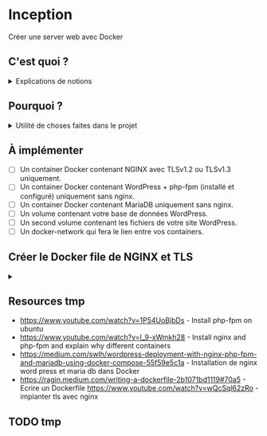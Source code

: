 # Inception
Créer une server web avec Docker

## C'est quoi ?
<details><summary>Explications de notions</summary>

### C'est quoi Docker ?
Docker est une solution qui permet de faire tourner des application dans un environnement fermé appelé *container*. Docker à la capacité d'en faire tourner plusieurs en meme temps. Et permet d'assurer plus facilement la portabilité des services qui ceux trouvent toujours dans le meme environemment.
</br>*[source](https://docs.docker.com/get-started/overview/)*

### C'est quoi un Container ?
Un container est une methode de virtualtisation au niveau du systeme d'exploitation. Concrètement cela permet d'avoir des OS, CPU, memoires, reseaux... séparé tous en utilisant le meme kernel (celui de la machine host), ce qui est beaucoup moins lourd que un machine virtuelle.
</br>*[source 1](https://en.wikipedia.org/wiki/LXC) | [source 2](https://en.wikipedia.org/wiki/OS-level_virtualization)*


### C'est quoi la difference entre un processus et un service ?
Un processus est une application qui tourne par defaut.</br> Un service est une application que l'on doit lancer (par une commande). 
</br>[source](https://www.unixmen.com/managing-your-services-and-processes-in-linux/#:~:text=A%20process%20is%20simply%20an,the%20foreground%20or%20the%20background.&text=Service%20is%20a%20command%20which,services%20running%20in%20the%20background.)

### C'est quoi une image Docker ?
L'image docker est le fichier avec lequel le container va boot. Il est "l'etat de base/ par default" du container.
</br>*[source1](https://www.techtarget.com/searchitoperations/definition/Docker-image) | [source 2](https://www.theserverside.com/blog/Coffee-Talk-Java-News-Stories-and-Opinions/Dockerfile-vs-docker-compose-Whats-the-difference)*

### C'est quoi un Dockerfile ?
C'est un fichier qui permet de creer l'image du container.
</br>[source](https://www.theserverside.com/blog/Coffee-Talk-Java-News-Stories-and-Opinions/Dockerfile-vs-docker-compose-Whats-the-difference)

### C'est quoi un Docker Compose ?
docker-compose.yml est le fichier qui va permettre de lancer, arreter ... ces images.
</br>*[source](https://www.theserverside.com/blog/Coffee-Talk-Java-News-Stories-and-Opinions/Dockerfile-vs-docker-compose-Whats-the-difference)*


### C'est quoi TLS ?
C'est un protocole de cryptographie qui assure la securitee des donnees dans un resau. Il est par exemple le protocole de securite de HTTPS.
</br>*[source](https://en.wikipedia.org/wiki/Transport_Layer_Security)*


### C'est quoi NGINX ?
NGINX est un server HTTPm ici utilise comme reverse proxy, qui peut supporter beaucoup plus trafic simultanée que Apache par exemple.
</br>*[source](https://en.wikipedia.org/wiki/Nginx)*

### C'est quoi WordPress ?
Permet de creer le site de A a Z. **(a preciser)**
</br>*[source](https://fr.wikipedia.org/wiki/WordPress)*

### C'est quoi php-fpm ?
Le code PHP sera nos pages internet qui seront donc chercher puis envoyee par NGINX en fonction des requetes qui lui sont faites. FPM est donc un service qui va interpreter le code PHP chercher de potentiel donner dynamiques(dans la DB) avant de l'envoyer a NGINX en html qui lui va l'envoyer au client.
</br>*[source 1](https://www.youtube.com/watch?v=I_9-xWmkh28) | [source 2](https://www.youtube.com/watch?v=6QGskEOIS9E)*
  
### C'est quoi MariaDB ?
MariaDB est simplement un service qui va strocker nos donnees dans des "tables". Ce sera notre Data Base.

### C'est quoi un docker-network ?
De base Docker fait communiquer tous les containers entre eux via le docker network. Mais dans de nombreux cas on veut une configuration specifique au niveau de nos resaux. Comme isoler certain, en faire communiquer d'autre ou lier nos containers a la machine Hote. Tous cela est possible grace au plugin docker network
</br>*[source](https://www.youtube.com/watch?v=5grbXvV_DSk)*

### C'est quoi le PID1 ?
Le pid1 est le processus sur la machine qui porte le numero 1. 
Il a certaine particularitee : 
* When the process with pid 1 die for any reason, all other processes are killed with KILL signal
* When any process having children dies for any reason, its children are reparented to process with PID 1
* Many signals which have default action of Term do not have one for PID 1
Ca qui fait que si le programme n'est pas prevu pour tourner en PID1 il marche mal. C'est le cas de docker (voir source 2).
</br>*[source 1](https://vagga.readthedocs.io/en/latest/pid1mode.html) | [source 2](https://petermalmgren.com/signal-handling-docker/)*
  
</details>

## Pourquoi ?
<details><summary>Utilité de choses faites dans le projet</summary>

### Pourquoi faire un container par processus ?
  
### Pourquoi ne pas utiliser un container comme une VM ?
  Attention un container n'est pas une VM. Ils doivent etres utiliser diffremment.
  Par exemple si vous voulez faire une update dans le container et que executer simplement la commande d'update dans celui-ci l'image du container sera toujours sur l'ancienne version
  
</details>


## À implémenter
* [ ] Un container Docker contenant NGINX avec TLSv1.2 ou TLSv1.3 uniquement.
* [ ] Un container Docker contenant WordPress + php-fpm (installé et configuré) uniquement sans nginx.
* [ ] Un container Docker contenant MariaDB uniquement sans nginx.
* [ ] Un volume contenant votre base de données WordPress.
* [ ] Un second volume contenant les fichiers de votre site WordPress.
* [ ] Un docker-network qui fera le lien entre vos containers.

## Créer le Docker file de NGINX et TLS
<details><summary></summary>

</br>

C'est facultatif mais il est bien de mettre un moyen d'etre contacte dans dans les meta-donnees du container grace a `LABEL`.

`LABEL maintainer=name<mail@domain>`

---

Nous basons notre image sur une os `FORM` debian:buster dans notre cas. Ce sera la seul image que nous utiliserons de docker hub dans ce projet.

`FROM image_form_dockerhub:tag`

Le tag est une image specifique de l'image.

---

`RUN` est une commande qui permet de lancer des commande shell dans le container.

-it permet de mettre le container en mode interactif. Il reste ouvert et on peut ecrire dans sont shell.

--name pour nommer l'image

---

`ADD` permet de d'ajouter dans le container des fichier via la machine hote.

---

`WORKDIR` change le repertoire courant du container, toutes les commande du container seront execute dans ce repertoire

---

A chaque commande du Dockerfile un nouveau container est cree. L'image final du container est un superposition de ces containers appele "couche". Si l'image est re run les couches non changees ne sont pas rebuild. Si elles ont change tous est rebuild depuis la ligne qui a changee. Ainsi si on a un fichier que l'on veut `ADD` mais qui change beaucoup on va l'ajouter au dernier moment possible.

`ADD . /app` <- rebuild a partir d'ici si "." change</br>
`run install something` <- donc something est encore installe pour rien</br>

`run install something` <- something pas reinstalle car ne change pas</br>
`ADD . /app` <- rebuild a partir d'ici si "." change</br>

---

On va commencer par installer les service dont on a besoin.
* Tout d'abord on update les packages list depuis lesquelles on va telecharger et upgrade les packages.
* Puis install nginx
* Enfin install Openssl qui est un library qui a TLS 1.2

On va tous faire en une fois pour le faire en une couche.

```Dockerfile
RUN		apt-get update \
&&		apt-get clean \
&&		apt-get install nginx -y \
&&		apt-get install openssl -y
```

---


De base et dans un serveur normal nginx est par defaut :

`nginx -g daemon on`

Car un serveur fait plusieurs actions en meme temps et donc voulons que le service tourne en tache de fond.

Avec Docker nous allons mettre :

`CMD ["nginx", "-g", "daemon on;"]`

Car nous avons seulement 1 service par container. Il faut egalement souligner que sans cette option le container exit juste apres avoir run car il n'a plus rien a faire en premier plan.


---

Pour faire notre serveur web nous allons creer un container par service. Il serait donc pas pratique de faire `docker run -option image` pour chaque service. On a donc docker-compose qui est un fichier sous format yml qui va nous permettre de faire ca. 

Voici a quoi ressemble le service dans notre docker compose pour nginx-tls :

```yml
services: 
  nginx-tls:
    build: .
    container_name: nginx-tls
    ports:
      - "80:80"
      - "443:443"
    restart: always
```

---

Pour lancer vos containers faites `docker-compose run`  ou `docker-compose run -d` pour lancer le/s containers en tache de fond.

Pour vous faciliter la vie vous pouvez aussi utiliser --remove-orphans pour override un service qui serait deja en route mais qui aurai le meme nom, mais faites attention ducoup.

Si vous rencontrez une erreur du type 

` => ERROR [internal] load metadata for docker.io/library/debian:buster`

Ouvrez ~/.docker/config.json et modifier `credsStore` en `lcredStore`

Le fichier changer a chaque redemarrage donc vous pouvez mettre 

```sh
echo "{
  \"credStore\": \"desktop.exe\"
}" > ~/.docker/config.json
```

dans votre .bash/zshrc

---

Maintenant on va pourvoir passer a la configuration de nginx en tant que web server et reverse proxy

Tout d'abord on va creer un fichier en local sur la machine host avec une extension .conf.

Commencons par la config. http :

```
server { 
		listen 80; #ipv4
		listen [::]:80; #ipv6
		server_name login.42.fr www.login.42.fr;
		return 301 https://$server_name$request_uri; 
}
```

Nous voulons que toutes les requets http (port 80) en ipv4 ou ipv6 soit rediriger vers le port 443 (site en https).
* 301 : code html de redirection permanante
* https : envoyer sur port 443
* $server_name : variable nginx que nous avons initaliser avant
* $request_uri : variable nginx qui est l'endroit du site dans lequel est le user

Puis on fait la config https :

```
server {
	listen 443 ssl;
	listen [::]:443 ssl;

	ssl on; 
	ssl_certificate x;
	ssl_certificate_key y;

	server_name login.42.fr www.login.42.fr;

	location / { 
		root /var/www/html;
		index index.html index.htm index.nginx-debian.html;
	}
}
```

A cette etape il faut creer un certificat et un clef ssl sur la machine host avec `sudo openssl req x509 -nodes -days 3650 -newkey rsa:2048 -sha384 -keyout server-cert.key -out server-cert.crt` qui vous permez de creer une clef auto signer d'une validite de 10 ans avec une encryption sha384 appele server-cert.key et un certificat appele server-cert.crt

---

Nous allons maintenant rendre accessible nos fichier locaux dans notre container grace aux volumes.

Dans notre docker-compose on peut ajouter :

```
volumes:
      - ./requirements/nginx/conf/core.conf:/etc/nginx/conf.d/core.conf:ro #change location of volume in /home/hkovac/data
      - ./requirements/nginx/conf/auth_ssl:/var/ssl/:ro
```

local_dir/file:container_dir/file:readonly

Ces fichier sont juste des link donc quand vous allez les modifier en local ils seront update meme pendant le run time du container.

---

Nous allons donc modifier dans notre .conf

```
	ssl_certificate /var/ssl/server-cert.crt;
	ssl_certificate_key /var/ssl/server-cert.key;
```

---

Pour aider au debug de votre config vous pouvez lancer vo(s) containers en mode demon et faire `docker-compose exec nom_image bash` et apres avoir modier le fichier faire nginx -s reload dans le container.

---

Pour ce simplifier la vie on veut que lorsqu'on tape login.42.fr on soit rediriger vers notre ip local (chez moi 127.0.0.1).

Pour ce faire on modifie `/etc/hosts` :

```
127.0.0.1       localhost hkovac.42.fr www.hkovac.42.fr <- ici
127.0.1.1       inception-VirtualBox
```

</br>
<details><summary>source </summary>

* [Apprendre a faire un Dockerfile](https://putaindecode.io/articles/les-dockerfiles/)</br>
* [Docker RUN options](https://phoenixnap.com/kb/docker-run-command-with-examples)</br>
* [Toutes les commandes docker expliquee](https://buddy.works/tutorials/docker-commands-cheat-sheet)</br>
* [Comment fonctionne TLS](https://www.youtube.com/watch?v=7W7WPMX7arI)</br>
* [Laisser le container tourner (avec des daemon)](https://docs.docker.com/engine/security/rootless/#daemon)</br>
* [docker run -dt](https://www.youtube.com/watch?v=-i7LGwKsRSM)</br>
* [DockerFile best practices Doc](https://docs.docker.com/get-started/09_image_best/)</br>
* [DockerFile for NGINX Doc](https://docs.nginx.com/nginx/admin-guide/installing-nginx/installing-nginx-docker/)</br>
* [DockerFile Doc (keywords)](https://docs.docker.com/engine/reference/builder/)</br>
* [SSL on nginx](https://www.youtube.com/watch?v=wQcSql62zRo)</br>
* [Nginx Docker et Wordpress](https://www.youtube.com/watch?v=786dRn1Ioug)</br>

</details>

</details>


## Resources tmp
* https://www.youtube.com/watch?v=1P54UoBjbDs - Install php-fpm on ubuntu
* https://www.youtube.com/watch?v=I_9-xWmkh28 - Install nginx and php-fpm and explain why different containers
* https://medium.com/swlh/wordpress-deployment-with-nginx-php-fpm-and-mariadb-using-docker-compose-55f59e5c1a - Installation de nginx word press et maria db dans Docker
* https://ragin.medium.com/writing-a-dockerfile-2b1071bd1119#70a5 - Ecrire un Dockerfile
https://www.youtube.com/watch?v=wQcSql62zRo - implanter tls avec nginx

## TODO tmp

